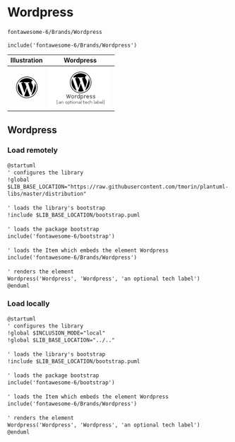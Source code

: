 # Wordpress


```text
fontawesome-6/Brands/Wordpress
```

```text
include('fontawesome-6/Brands/Wordpress')
```



| Illustration | Wordpress |
| :---: | :---: |
| ![illustration for Illustration](../../fontawesome-6/Brands/Wordpress.png) | ![illustration for Wordpress](../../fontawesome-6/Brands/Wordpress.Local.png) |




## Wordpress

### Load remotely
```plantuml
@startuml
' configures the library
!global $LIB_BASE_LOCATION="https://raw.githubusercontent.com/tmorin/plantuml-libs/master/distribution"

' loads the library's bootstrap
!include $LIB_BASE_LOCATION/bootstrap.puml

' loads the package bootstrap
include('fontawesome-6/bootstrap')

' loads the Item which embeds the element Wordpress
include('fontawesome-6/Brands/Wordpress')

' renders the element
Wordpress('Wordpress', 'Wordpress', 'an optional tech label')
@enduml
```

### Load locally
```plantuml
@startuml
' configures the library
!global $INCLUSION_MODE="local"
!global $LIB_BASE_LOCATION="../.."

' loads the library's bootstrap
!include $LIB_BASE_LOCATION/bootstrap.puml

' loads the package bootstrap
include('fontawesome-6/bootstrap')

' loads the Item which embeds the element Wordpress
include('fontawesome-6/Brands/Wordpress')

' renders the element
Wordpress('Wordpress', 'Wordpress', 'an optional tech label')
@enduml
```

